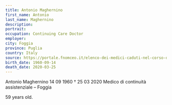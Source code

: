 ```yaml
---
title: Antonio Maghernino
first_name: Antonio
last_name: Maghernino
description: 
portrait: 
occupation: Continuing Care Doctor
employer: 
city: Foggia
province: Puglia
country: Italy 
source: https://portale.fnomceo.it/elenco-dei-medici-caduti-nel-corso-dellepidemia-di-covid-19/, https://www.ansa.it/english/news/2020/03/26/coronavirus-another-2-docs-die-toll-up-to-39_4686de93-b5f9-4c49-803e-6868ec267757.html
birth_date: 1960-09-14
death_date: 2020-03-25
---
```


Antonio Maghernino 14 09 1960 † 25 03 2020
Medico di continuità assistenziale – Foggia

59 years old.